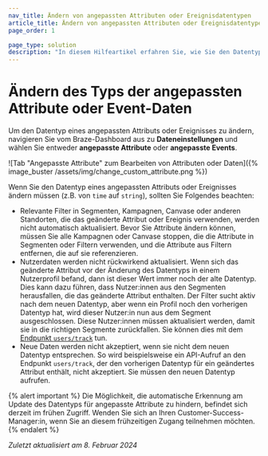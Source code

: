 ```yaml
---
nav_title: Ändern von angepassten Attributen oder Ereignisdatentypen
article_title: Ändern von angepassten Attributen oder Ereignisdatentypen
page_order: 1

page_type: solution
description: "In diesem Hilfeartikel erfahren Sie, wie Sie den Datentyp eines angepassten Attributs oder eines angepassten Events ändern können und welche Auswirkungen dies hat."
---
```


# Ändern des Typs der angepassten Attribute oder Event-Daten

Um den Datentyp eines angepassten Attributs oder Ereignisses zu ändern, navigieren Sie vom Braze-Dashboard aus zu **Dateneinstellungen** und wählen Sie entweder **angepasste Attribute** oder **angepasste Events**.

![Tab "Angepasste Attribute" zum Bearbeiten von Attributen oder Daten]({% image_buster /assets/img/change_custom_attribute.png %})

Wenn Sie den Datentyp eines angepassten Attributs oder Ereignisses ändern müssen (z.B. von `time` auf `string`), sollten Sie Folgendes beachten:

- Relevante Filter in Segmenten, Kampagnen, Canvase oder anderen Standorten, die das geänderte Attribut oder Ereignis verwenden, werden nicht automatisch aktualisiert. Bevor Sie Attribute ändern können, müssen Sie alle Kampagnen oder Canvase stoppen, die die Attribute in Segmenten oder Filtern verwenden, und die Attribute aus Filtern entfernen, die auf sie referenzieren.
- Nutzerdaten werden nicht rückwirkend aktualisiert. Wenn sich das geänderte Attribut vor der Änderung des Datentyps in einem Nutzerprofil befand, dann ist dieser Wert immer noch der alte Datentyp. Dies kann dazu führen, dass Nutzer:innen aus den Segmenten herausfallen, die das geänderte Attribut enthalten. Der Filter sucht aktiv nach dem neuen Datentyp, aber wenn ein Profil noch den vorherigen Datentyp hat, wird dieser Nutzer:in nun aus dem Segment ausgeschlossen. Diese Nutzer:innen müssen aktualisiert werden, damit sie in die richtigen Segmente zurückfallen. Sie können dies mit dem [Endpunkt `users/track`]({{site.baseurl}}/api/endpoints/user_data/post_user_track/) tun.
- Neue Daten werden nicht akzeptiert, wenn sie nicht dem neuen Datentyp entsprechen. So wird beispielsweise ein API-Aufruf an den Endpunkt `users/track`, der den vorherigen Datentyp für ein geändertes Attribut enthält, nicht akzeptiert. Sie müssen den neuen Datentyp aufrufen.

{% alert important %}
Die Möglichkeit, die automatische Erkennung am Update des Datentyps für angepasste Attribute zu hindern, befindet sich derzeit im frühen Zugriff. Wenden Sie sich an Ihren Customer-Success-Manager:in, wenn Sie an diesem frühzeitigen Zugang teilnehmen möchten.
{% endalert %}

_Zuletzt aktualisiert am 8\. Februar 2024_

